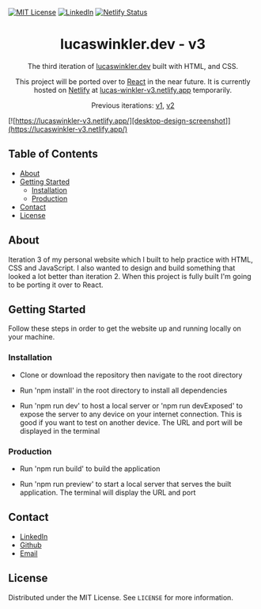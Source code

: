 [![MIT License][license-shield]][license-url]
[![LinkedIn][linkedin-shield]][linkedin-url]
[![Netlify Status](https://api.netlify.com/api/v1/badges/1a36b2f6-a4fa-4859-ab1a-d37aa8fef9d8/deploy-status)](https://app.netlify.com/sites/lucaswinkler-v3/deploys)

<h1 align="center">
  lucaswinkler.dev - v3
</h1>
<p align="center">
  The third iteration of <a href="https://lucaswinkler.dev" target="_blank"rel="noopener noreferrer">lucaswinkler.dev</a> built with HTML, and CSS.
</p>
<p align="center">
   This project will be ported over to <a href="https://reactjs.org/" target="_blank" rel="noopener noreferrer">React</a> in the near future. It is currently hosted on <a href="https://www.netlify.com/" target="_blank" rel="noopener noreferrer">Netlify</a> at <a href="https://lucaswinkler-v3.netlify.app/" rel="noopener noreferrer" target="_blank">lucas-winkler-v3.netlify.app</a> temporarily.
</p>
<p align="center">
  Previous iterations:
  <a href="https://github.com/LucasWinkler/personal-site-v1" target="_blank" rel="noopener noreferrer">v1</a>,
  <a href="https://github.com/LucasWinkler/personal-site" target="_blank" rel="noopener noreferrer">v2</a>

[![https://lucaswinkler-v3.netlify.app/][desktop-design-screenshot]](https://lucaswinkler-v3.netlify.app/)

</p>

## Table of Contents

- [About](#about)
- [Getting Started](#getting-started)
  - [Installation](#installation)
  - [Production](#production)
- [Contact](#contact)
- [License](#license)

## About

Iteration 3 of my personal website which I built to help practice with HTML, CSS and JavaScript. I also wanted to design and build something that looked a lot better than iteration 2. When this project is fully built I'm going to be porting it over to React.

## Getting Started

Follow these steps in order to get the website up and running locally on your machine.

### Installation

- Clone or download the repository then navigate to the root directory

- Run 'npm install' in the root directory to install all dependencies

- Run 'npm run dev' to host a local server or 'npm run devExposed' to expose the server to any device on your internet connection. This is good if you want to test on another device. The URL and port will be displayed in the terminal

### Production

- Run 'npm run build' to build the application

- Run 'npm run preview' to start a local server that serves the built application. The terminal will display the URL and port

## Contact

- [LinkedIn](https://linkedin.com/in/lucas-winkler)
- [Github](https://github.com/lucaswinkler)
- [Email](mailto:lucaswinkler@gmail.com)

## License

Distributed under the MIT License. See `LICENSE` for more information.

[license-shield]: https://img.shields.io/badge/license-MIT-blue.svg?style=flat-square
[license-url]: https://choosealicense.com/licenses/mit
[linkedin-shield]: https://img.shields.io/badge/-LinkedIn-black.svg?style=flat-square&logo=linkedin&colorB=555
[linkedin-url]: https://www.linkedin.com/in/lucas-winkler/
[desktop-design-screenshot]: ./desktop-design-screenshot.png
